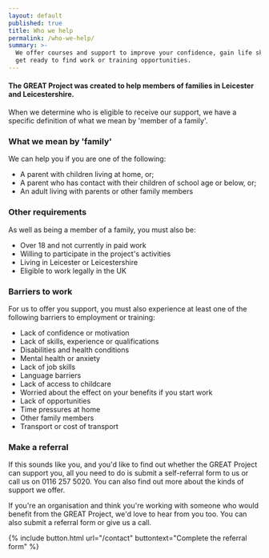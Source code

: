 ```yaml
---
layout: default
published: true
title: Who we help
permalink: /who-we-help/
summary: >-
  We offer courses and support to improve your confidence, gain life skills and
  get ready to find work or training opportunities.
---
```

#### The GREAT Project was created to help members of families in Leicester and Leicestershire. 

When we determine who is eligible to receive our support, we have a specific definition of what we mean by 'member of a family'.

### What we mean by 'family'

We can help you if you are one of the following:

* A parent with children living at home, or;
* A parent who has contact with their children of school age or below, or;
* An adult living with parents or other family members

### Other requirements

As well as being a member of a family, you must also be:

* Over 18 and not currently in paid work
* Willing to participate in the project's activities
* Living in Leicester or Leicestershire
* Eligible to work legally in the UK

### Barriers to work
    
For us to offer you support, you must also experience at least one of the following barriers to employment or training:

* Lack of confidence or motivation
* Lack of skills, experience or qualifications
* Disabilities and health conditions
* Mental health or anxiety
* Lack of job skills
* Language barriers
* Lack of access to childcare
* Worried about the effect on your benefits if you start work
* Lack of opportunities 
* Time pressures at home
* Other family members
* Transport or cost of transport

### Make a referral

If this sounds like you, and you'd like to find out whether the GREAT Project can support you, all you need to do is submit a self-referral form to us or call us on 0116 257 5020. You can also find out more about the kinds of support we offer.

If you're an organisation and think you're working with someone who would benefit from the GREAT Project, we'd love to hear from you too. You can also submit a referral form or give us a call.

{% include button.html url="/contact" buttontext="Complete the referral form" %}
